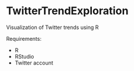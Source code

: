 # TwitterTrendExploration
Visualization of Twitter trends using R

Requirements:
- R
- RStudio
- Twitter account
